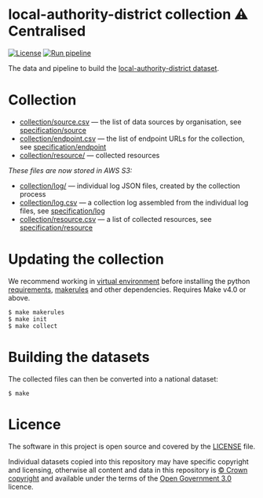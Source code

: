 # local-authority-district collection ⚠️ Centralised

[![License](https://img.shields.io/github/license/mashape/apistatus.svg)](https://github.com/digital-land/local-authority-district/blob/main/LICENSE)
[![Run pipeline](https://github.com/digital-land/local-authority-district-collection/actions/workflows/run.yml/badge.svg)](https://github.com/digital-land/local-authority-district-collection/actions/workflows/run.yml)

The data and pipeline to build the [local-authority-district dataset](https://www.digital-land.info/dataset/local-authority-district).

# Collection

* [collection/source.csv](collection/source.csv) — the list of data sources by organisation, see [specification/source](https://digital-land.github.io/specification/schema/source/)
* [collection/endpoint.csv](collection/endpoint.csv) — the list of endpoint URLs for the collection, see [specification/endpoint](https://digital-land.github.io/specification/schema/endpoint)
* [collection/resource/](collection/resource/) — collected resources

*These files are now stored in AWS S3:*

* [collection/log/](https://files.planning.data.gov.uk/local-authority-district-collection/collection/log/) — individual log JSON files, created by the collection process
* [collection/log.csv](https://files.planning.data.gov.uk/local-authority-district-collection/collection/log.csv) — a collection log assembled from the individual log files, see [specification/log](https://files.planning.data.gov.uk/local-authority-district-collection/https://digital-land.github.io/specification/schema/log)
* [collection/resource.csv](https://files.planning.data.gov.uk/local-authority-district-collection/collection/resource.csv) — a list of collected resources, see [specification/resource](https://files.planning.data.gov.uk/local-authority-district-collection/https://digital-land.github.io/specification/schema/resource)

# Updating the collection

We recommend working in [virtual environment](http://docs.python-guide.org/en/latest/dev/virtualenvs/) before installing the python [requirements](requirements.txt), [makerules](https://github.com/digital-land/makerules) and other dependencies. Requires Make v4.0 or above.

    $ make makerules
    $ make init
    $ make collect

# Building the datasets

The collected files can then be converted into a national dataset:

    $ make

# Licence

The software in this project is open source and covered by the [LICENSE](LICENSE) file.

Individual datasets copied into this repository may have specific copyright and licensing, otherwise all content and data in this repository is
[© Crown copyright](http://www.nationalarchives.gov.uk/information-management/re-using-public-sector-information/copyright-and-re-use/crown-copyright/)
and available under the terms of the [Open Government 3.0](https://www.nationalarchives.gov.uk/doc/open-government-licence/version/3/) licence.
